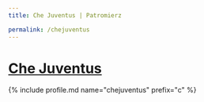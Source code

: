 ```yaml
---
title: Che Juventus | Patromierz

permalink: /chejuventus
---
```


# [Che Juventus](https://patronite.pl/chejuventus)

{% include profile.md name="chejuventus" prefix="c" %}
